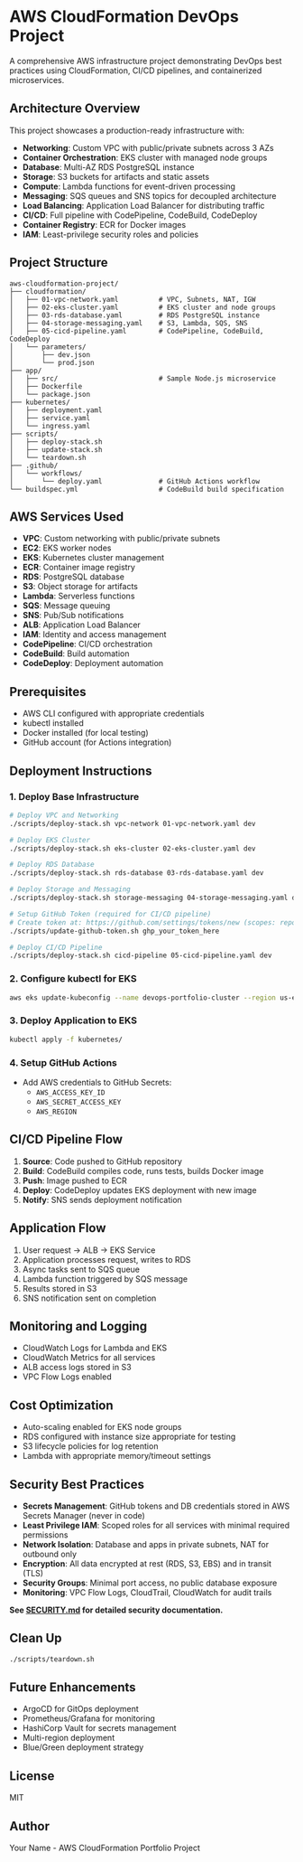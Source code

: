 # AWS CloudFormation DevOps Project

A comprehensive AWS infrastructure project demonstrating DevOps best practices using CloudFormation, CI/CD pipelines, and containerized microservices.

## Architecture Overview

This project showcases a production-ready infrastructure with:

- **Networking**: Custom VPC with public/private subnets across 3 AZs
- **Container Orchestration**: EKS cluster with managed node groups
- **Database**: Multi-AZ RDS PostgreSQL instance
- **Storage**: S3 buckets for artifacts and static assets
- **Compute**: Lambda functions for event-driven processing
- **Messaging**: SQS queues and SNS topics for decoupled architecture
- **Load Balancing**: Application Load Balancer for distributing traffic
- **CI/CD**: Full pipeline with CodePipeline, CodeBuild, CodeDeploy
- **Container Registry**: ECR for Docker images
- **IAM**: Least-privilege security roles and policies

## Project Structure

```
aws-cloudformation-project/
├── cloudformation/
│   ├── 01-vpc-network.yaml          # VPC, Subnets, NAT, IGW
│   ├── 02-eks-cluster.yaml          # EKS cluster and node groups
│   ├── 03-rds-database.yaml         # RDS PostgreSQL instance
│   ├── 04-storage-messaging.yaml    # S3, Lambda, SQS, SNS
│   ├── 05-cicd-pipeline.yaml        # CodePipeline, CodeBuild, CodeDeploy
│   └── parameters/
│       ├── dev.json
│       └── prod.json
├── app/
│   ├── src/                         # Sample Node.js microservice
│   ├── Dockerfile
│   └── package.json
├── kubernetes/
│   ├── deployment.yaml
│   ├── service.yaml
│   └── ingress.yaml
├── scripts/
│   ├── deploy-stack.sh
│   ├── update-stack.sh
│   └── teardown.sh
├── .github/
│   └── workflows/
│       └── deploy.yaml              # GitHub Actions workflow
└── buildspec.yml                    # CodeBuild build specification

```

## AWS Services Used

- **VPC**: Custom networking with public/private subnets
- **EC2**: EKS worker nodes
- **EKS**: Kubernetes cluster management
- **ECR**: Container image registry
- **RDS**: PostgreSQL database
- **S3**: Object storage for artifacts
- **Lambda**: Serverless functions
- **SQS**: Message queuing
- **SNS**: Pub/Sub notifications
- **ALB**: Application Load Balancer
- **IAM**: Identity and access management
- **CodePipeline**: CI/CD orchestration
- **CodeBuild**: Build automation
- **CodeDeploy**: Deployment automation

## Prerequisites

- AWS CLI configured with appropriate credentials
- kubectl installed
- Docker installed (for local testing)
- GitHub account (for Actions integration)

## Deployment Instructions

### 1. Deploy Base Infrastructure

```bash
# Deploy VPC and Networking
./scripts/deploy-stack.sh vpc-network 01-vpc-network.yaml dev

# Deploy EKS Cluster
./scripts/deploy-stack.sh eks-cluster 02-eks-cluster.yaml dev

# Deploy RDS Database
./scripts/deploy-stack.sh rds-database 03-rds-database.yaml dev

# Deploy Storage and Messaging
./scripts/deploy-stack.sh storage-messaging 04-storage-messaging.yaml dev

# Setup GitHub Token (required for CI/CD pipeline)
# Create token at: https://github.com/settings/tokens/new (scopes: repo, admin:repo_hook)
./scripts/update-github-token.sh ghp_your_token_here

# Deploy CI/CD Pipeline
./scripts/deploy-stack.sh cicd-pipeline 05-cicd-pipeline.yaml dev
```

### 2. Configure kubectl for EKS

```bash
aws eks update-kubeconfig --name devops-portfolio-cluster --region us-east-1
```

### 3. Deploy Application to EKS

```bash
kubectl apply -f kubernetes/
```

### 4. Setup GitHub Actions

- Add AWS credentials to GitHub Secrets:
  - `AWS_ACCESS_KEY_ID`
  - `AWS_SECRET_ACCESS_KEY`
  - `AWS_REGION`

## CI/CD Pipeline Flow

1. **Source**: Code pushed to GitHub repository
2. **Build**: CodeBuild compiles code, runs tests, builds Docker image
3. **Push**: Image pushed to ECR
4. **Deploy**: CodeDeploy updates EKS deployment with new image
5. **Notify**: SNS sends deployment notification

## Application Flow

1. User request → ALB → EKS Service
2. Application processes request, writes to RDS
3. Async tasks sent to SQS queue
4. Lambda function triggered by SQS message
5. Results stored in S3
6. SNS notification sent on completion

## Monitoring and Logging

- CloudWatch Logs for Lambda and EKS
- CloudWatch Metrics for all services
- ALB access logs stored in S3
- VPC Flow Logs enabled

## Cost Optimization

- Auto-scaling enabled for EKS node groups
- RDS configured with instance size appropriate for testing
- S3 lifecycle policies for log retention
- Lambda with appropriate memory/timeout settings

## Security Best Practices

- **Secrets Management**: GitHub tokens and DB credentials stored in AWS Secrets Manager (never in code)
- **Least Privilege IAM**: Scoped roles for all services with minimal required permissions
- **Network Isolation**: Database and apps in private subnets, NAT for outbound only
- **Encryption**: All data encrypted at rest (RDS, S3, EBS) and in transit (TLS)
- **Security Groups**: Minimal port access, no public database exposure
- **Monitoring**: VPC Flow Logs, CloudTrail, CloudWatch for audit trails

**See [SECURITY.md](SECURITY.md) for detailed security documentation.**

## Clean Up

```bash
./scripts/teardown.sh
```

## Future Enhancements

- ArgoCD for GitOps deployment
- Prometheus/Grafana for monitoring
- HashiCorp Vault for secrets management
- Multi-region deployment
- Blue/Green deployment strategy

## License

MIT

## Author

Your Name - AWS CloudFormation Portfolio Project
